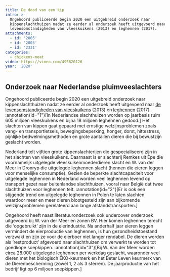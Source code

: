 ```yaml
---
title: De dood van een kip
intro: >-
  Ongehoord publiceerde begin 2020 een uitgebreid onderzoek naar
  kippenslachthuizen nadat ze eerder al onderzoek heeft uitgevoerd naar de
  levensomstandigheden van vleeskuikens (2013) en leghennen (2017).
attachments:
  - id: '2005'
  - id: '2005'
  - id: '2331'
categories:
  - chickens-meat
video: https://vimeo.com/495820126
year: '2020'
---
```

## Onderzoek naar Nederlandse pluimveeslachters

Ongehoord publiceerde begin 2020 een uitgebreid onderzoek naar kippenslachthuizen nadat ze eerder al onderzoek heeft uitgevoerd naar [de levensomstandigheden van vleeskuikens](/onderzoek/vleeskuikens) (2013) en [leghennen](/onderzoek/legkippen) (2017). :annotation{id="1"}[In Nederlandse slachthuizen worden op jaarbasis ruim 605 miljoen vleeskuikens en bijna 18 miljoen leghennen gedood.] Het slachten van kippen gaat gepaard met ernstige welzijnsproblemen zoals vang- en transportletsels, bewegingsbeperking, honger, dorst, hittestress, pijnlijke bedwelmingsmethoden en grote aantallen dieren die bij bewustzijn geslacht worden.

Nederland telt vijftien grote kippenslachterijen die gespecialiseerd zijn in het slachten van vleeskuikens. Daarnaast is er slachterij Remkes uit Epe die voornamelijk uitgelegde vleeskuikenmoederdieren slacht en W. van der Meer in Dronryp die uitgelegde leghennen slacht (hennen die eieren leggen voor menselijke consumptie). Gezien de beperkte slachtcapaciteit voor uitgelegde leghennen in Nederland worden veel leghennen levend op transport gezet naar buitenlandse slachthuizen, vooral naar België dat twee slachthuizen voor leghennen telt. :annotation{id="2"}[Er is ook een stijgende trend om uitgelegde leghennen in Polen te laten slachten waardoor meer en meer dieren blootgesteld zijn aan bijkomende welzijnsproblemen gerelateerd aan lange afstandstransporten.]

Ongehoord heeft naast literatuuronderzoek ook undercover onderzoek uitgevoerd bij W. van der Meer en zonen BV. Hier komen leghennen terecht die ‘opgebruikt’ zijn in de eierindustrie. Na anderhalf jaar eieren leggen vermindert de eierproductie van leghennen, is hun gezondheidstoestand verzwakt en zijn ze voor de eierboer niet langer rendabel. De dieren worden als ‘restproduct’ afgevoerd naar slachthuizen om verwerkt te worden tot goedkope soepkippen. :annotation{id="3"}[Bij W. Van der Meer worden circa 28.000 uitgelegde leghennen per werkdag geslacht, waaronder veel dieren met het biologisch EKO-keurmerk en het Beter Leven keurmerk van de Dierenbescherming (zowel 1, 2 als 3 sterren). De jaarproductie van het bedrijf ligt op 6 miljoen soepkippen.]
